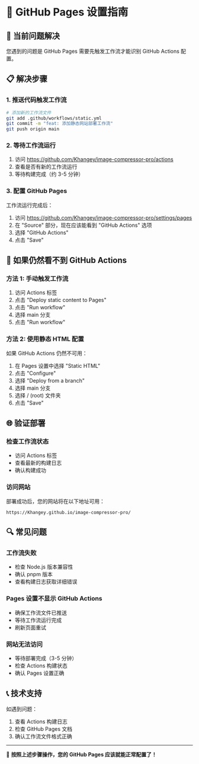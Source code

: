 # 🔧 GitHub Pages 设置指南

## 🚨 当前问题解决

您遇到的问题是 GitHub Pages 需要先触发工作流才能识别 GitHub Actions 配置。

## 📋 解决步骤

### 1. 推送代码触发工作流
```bash
# 添加新的工作流文件
git add .github/workflows/static.yml
git commit -m "feat: 添加静态网站部署工作流"
git push origin main
```

### 2. 等待工作流运行
1. 访问 https://github.com/Khangey/image-compressor-pro/actions
2. 查看是否有新的工作流运行
3. 等待构建完成（约 3-5 分钟）

### 3. 配置 GitHub Pages
工作流运行完成后：
1. 访问 https://github.com/Khangey/image-compressor-pro/settings/pages
2. 在 "Source" 部分，现在应该能看到 "GitHub Actions" 选项
3. 选择 "GitHub Actions"
4. 点击 "Save"

## 🔄 如果仍然看不到 GitHub Actions

### 方法 1: 手动触发工作流
1. 访问 Actions 标签
2. 点击 "Deploy static content to Pages"
3. 点击 "Run workflow"
4. 选择 main 分支
5. 点击 "Run workflow"

### 方法 2: 使用静态 HTML 配置
如果 GitHub Actions 仍然不可用：
1. 在 Pages 设置中选择 "Static HTML"
2. 点击 "Configure"
3. 选择 "Deploy from a branch"
4. 选择 main 分支
5. 选择 / (root) 文件夹
6. 点击 "Save"

## 🌐 验证部署

### 检查工作流状态
- 访问 Actions 标签
- 查看最新的构建日志
- 确认构建成功

### 访问网站
部署成功后，您的网站将在以下地址可用：
```
https://Khangey.github.io/image-compressor-pro/
```

## 🔍 常见问题

### 工作流失败
- 检查 Node.js 版本兼容性
- 确认 pnpm 版本
- 查看构建日志获取详细错误

### Pages 设置不显示 GitHub Actions
- 确保工作流文件已推送
- 等待工作流运行完成
- 刷新页面重试

### 网站无法访问
- 等待部署完成（3-5 分钟）
- 检查 Actions 构建状态
- 确认 Pages 设置正确

## 📞 技术支持

如遇到问题：
1. 查看 Actions 构建日志
2. 检查 GitHub Pages 文档
3. 确认工作流文件格式正确

---

🎯 **按照上述步骤操作，您的 GitHub Pages 应该就能正常配置了！** 